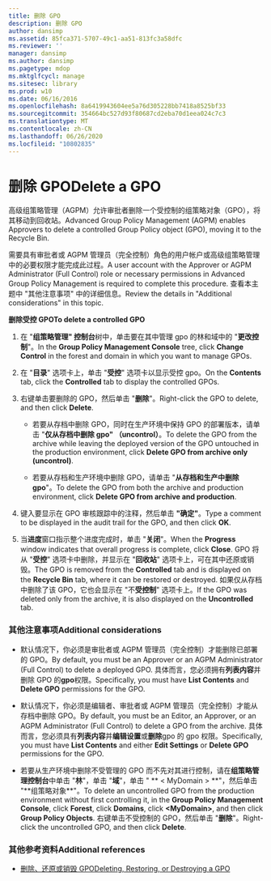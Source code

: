 ```yaml
---
title: 删除 GPO
description: 删除 GPO
author: dansimp
ms.assetid: 85fca371-5707-49c1-aa51-813fc3a58dfc
ms.reviewer: ''
manager: dansimp
ms.author: dansimp
ms.pagetype: mdop
ms.mktglfcycl: manage
ms.sitesec: library
ms.prod: w10
ms.date: 06/16/2016
ms.openlocfilehash: 8a6419943604ee5a76d305228bb7418a8525bf33
ms.sourcegitcommit: 354664bc527d93f80687cd2eba70d1eea024c7c3
ms.translationtype: MT
ms.contentlocale: zh-CN
ms.lasthandoff: 06/26/2020
ms.locfileid: "10802835"
---
```

# <span data-ttu-id="a94e4-103">删除 GPO</span><span class="sxs-lookup"><span data-stu-id="a94e4-103">Delete a GPO</span></span>


<span data-ttu-id="a94e4-104">高级组策略管理（AGPM）允许审批者删除一个受控制的组策略对象（GPO），将其移动到回收站。</span><span class="sxs-lookup"><span data-stu-id="a94e4-104">Advanced Group Policy Management (AGPM) enables Approvers to delete a controlled Group Policy object (GPO), moving it to the Recycle Bin.</span></span>

<span data-ttu-id="a94e4-105">需要具有审批者或 AGPM 管理员（完全控制）角色的用户帐户或高级组策略管理中的必要权限才能完成此过程。</span><span class="sxs-lookup"><span data-stu-id="a94e4-105">A user account with the Approver or AGPM Administrator (Full Control) role or necessary permissions in Advanced Group Policy Management is required to complete this procedure.</span></span> <span data-ttu-id="a94e4-106">查看本主题中 "其他注意事项" 中的详细信息。</span><span class="sxs-lookup"><span data-stu-id="a94e4-106">Review the details in "Additional considerations" in this topic.</span></span>

**<span data-ttu-id="a94e4-107">删除受控 GPO</span><span class="sxs-lookup"><span data-stu-id="a94e4-107">To delete a controlled GPO</span></span>**

1.  <span data-ttu-id="a94e4-108">在 "**组策略管理" 控制台**树中，单击要在其中管理 gpo 的林和域中的 "**更改控制**"。</span><span class="sxs-lookup"><span data-stu-id="a94e4-108">In the **Group Policy Management Console** tree, click **Change Control** in the forest and domain in which you want to manage GPOs.</span></span>

2.  <span data-ttu-id="a94e4-109">在 "**目录**" 选项卡上，单击 "**受控**" 选项卡以显示受控 gpo。</span><span class="sxs-lookup"><span data-stu-id="a94e4-109">On the **Contents** tab, click the **Controlled** tab to display the controlled GPOs.</span></span>

3.  <span data-ttu-id="a94e4-110">右键单击要删除的 GPO，然后单击 "**删除**"。</span><span class="sxs-lookup"><span data-stu-id="a94e4-110">Right-click the GPO to delete, and then click **Delete**.</span></span>

    -   <span data-ttu-id="a94e4-111">若要从存档中删除 GPO，同时在生产环境中保持 GPO 的部署版本，请单击 "**仅从存档中删除 gpo" （uncontrol）**。</span><span class="sxs-lookup"><span data-stu-id="a94e4-111">To delete the GPO from the archive while leaving the deployed version of the GPO untouched in the production environment, click **Delete GPO from archive only (uncontrol)**.</span></span>

    -   <span data-ttu-id="a94e4-112">若要从存档和生产环境中删除 GPO，请单击 "**从存档和生产中删除 gpo**"。</span><span class="sxs-lookup"><span data-stu-id="a94e4-112">To delete the GPO from both the archive and production environment, click **Delete GPO from archive and production**.</span></span>

4.  <span data-ttu-id="a94e4-113">键入要显示在 GPO 审核跟踪中的注释，然后单击 **"确定"**。</span><span class="sxs-lookup"><span data-stu-id="a94e4-113">Type a comment to be displayed in the audit trail for the GPO, and then click **OK**.</span></span>

5.  <span data-ttu-id="a94e4-114">当**进度**窗口指示整个进度完成时，单击 "**关闭**"。</span><span class="sxs-lookup"><span data-stu-id="a94e4-114">When the **Progress** window indicates that overall progress is complete, click **Close**.</span></span> <span data-ttu-id="a94e4-115">GPO 将从 "**受控**" 选项卡中删除，并显示在 "**回收站**" 选项卡上，可在其中还原或销毁。</span><span class="sxs-lookup"><span data-stu-id="a94e4-115">The GPO is removed from the **Controlled** tab and is displayed on the **Recycle Bin** tab, where it can be restored or destroyed.</span></span> <span data-ttu-id="a94e4-116">如果仅从存档中删除了该 GPO，它也会显示在 "不**受控制**" 选项卡上。</span><span class="sxs-lookup"><span data-stu-id="a94e4-116">If the GPO was deleted only from the archive, it is also displayed on the **Uncontrolled** tab.</span></span>

### <span data-ttu-id="a94e4-117">其他注意事项</span><span class="sxs-lookup"><span data-stu-id="a94e4-117">Additional considerations</span></span>

-   <span data-ttu-id="a94e4-118">默认情况下，你必须是审批者或 AGPM 管理员（完全控制）才能删除已部署的 GPO。</span><span class="sxs-lookup"><span data-stu-id="a94e4-118">By default, you must be an Approver or an AGPM Administrator (Full Control) to delete a deployed GPO.</span></span> <span data-ttu-id="a94e4-119">具体而言，您必须拥有**列表内容**并删除 GPO 的**gpo**权限。</span><span class="sxs-lookup"><span data-stu-id="a94e4-119">Specifically, you must have **List Contents** and **Delete GPO** permissions for the GPO.</span></span>

-   <span data-ttu-id="a94e4-120">默认情况下，你必须是编辑者、审批者或 AGPM 管理员（完全控制）才能从存档中删除 GPO。</span><span class="sxs-lookup"><span data-stu-id="a94e4-120">By default, you must be an Editor, an Approver, or an AGPM Administrator (Full Control) to delete a GPO from the archive.</span></span> <span data-ttu-id="a94e4-121">具体而言，您必须具有**列表内容**并**编辑设置**或**删除**gpo 的 gpo 权限。</span><span class="sxs-lookup"><span data-stu-id="a94e4-121">Specifically, you must have **List Contents** and either **Edit Settings** or **Delete GPO** permissions for the GPO.</span></span>

-   <span data-ttu-id="a94e4-122">若要从生产环境中删除不受管理的 GPO 而不先对其进行控制，请在**组策略管理控制台**中单击 "**林**"，单击 "**域**"，单击 " \*\* &lt; MyDomain &gt; **"，然后单击 "**组策略对象\*\*"。</span><span class="sxs-lookup"><span data-stu-id="a94e4-122">To delete an uncontrolled GPO from the production environment without first controlling it, in the **Group Policy Management Console**, click **Forest**, click **Domains**, click **&lt;MyDomain&gt;**, and then click **Group Policy Objects**.</span></span> <span data-ttu-id="a94e4-123">右键单击不受控制的 GPO，然后单击 "**删除**"。</span><span class="sxs-lookup"><span data-stu-id="a94e4-123">Right-click the uncontrolled GPO, and then click **Delete**.</span></span>

### <span data-ttu-id="a94e4-124">其他参考资料</span><span class="sxs-lookup"><span data-stu-id="a94e4-124">Additional references</span></span>

-   [<span data-ttu-id="a94e4-125">删除、还原或销毁 GPO</span><span class="sxs-lookup"><span data-stu-id="a94e4-125">Deleting, Restoring, or Destroying a GPO</span></span>](deleting-restoring-or-destroying-a-gpo.md)

 

 





